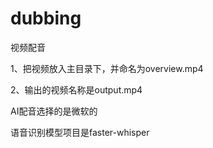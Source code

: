 # dubbing
视频配音

1、把视频放入主目录下，并命名为overview.mp4

2、输出的视频名称是output.mp4

AI配音选择的是微软的

语音识别模型项目是faster-whisper
